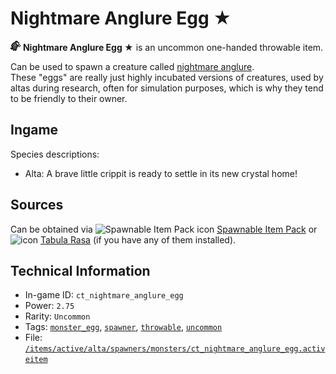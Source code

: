 # Nightmare Anglure Egg ★

<img src="https://raw.githubusercontent.com/Ceterai/Enternia/main/items/active/alta/spawners/monsters/ct_nightmare_anglure_egg.png" alt="Nightmare Anglure Egg ★ icon" loading="lazy" height="16px" width="auto" /> **Nightmare Anglure Egg ★** is an uncommon one-handed throwable item.

Can be used to spawn a creature called [nightmare anglure](https://ceterai.github.io/MyEnternia/Wiki/nightmareanglure).  
These "eggs" are really just highly incubated versions of creatures, used by altas during research, often for simulation purposes, which is why they tend to be friendly to their owner.

## Ingame

Species descriptions:

- Alta: A brave little crippit is ready to settle in its new crystal home!

## Sources

Can be obtained via <img src="https://raw.githubusercontent.com/Silverfeelin/Starbound-SpawnableItemPack/master/interface/sip/iconSmall.png" alt="Spawnable Item Pack icon" width="18" height="14"/> [Spawnable Item Pack](https://steamcommunity.com/sharedfiles/filedetails/?id=733665104) or <img src="https://steamuserimages-a.akamaihd.net/ugc/263843960696222713/3EC9A7C005541F7D577EBCB8C5736B4EFC9973D6/" alt="icon" width="8" height="12"/> [Tabula Rasa](https://community.playstarbound.com/resources/the-tabula-rasa.3222/) (if you have any of them installed).

## Technical Information

- In-game ID: `ct_nightmare_anglure_egg`
- Power: `2.75`
- Rarity: `Uncommon`
- Tags: [`monster_egg`](https://ceterai.github.io/MyEnternia/Wiki/Tags/MonsterEgg), [`spawner`](https://ceterai.github.io/MyEnternia/Wiki/Tags/Spawner), [`throwable`](https://ceterai.github.io/MyEnternia/Wiki/Tags/Throwable), [`uncommon`](https://ceterai.github.io/MyEnternia/Wiki/Tags/Uncommon)
- File: [`/items/active/alta/spawners/monsters/ct_nightmare_anglure_egg.activeitem`](https://github.com/Ceterai/Enternia/blob/main/items/active/alta/spawners/monsters/ct_nightmare_anglure_egg.activeitem)
